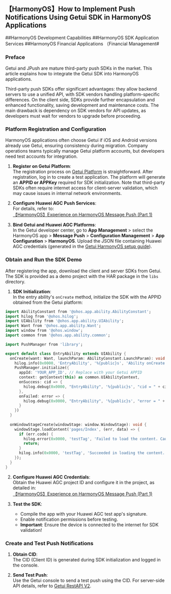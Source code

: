 ## 【HarmonyOS】How to Implement Push Notifications Using Getui SDK in HarmonyOS Applications  

\##HarmonyOS Development Capabilities ##HarmonyOS SDK Application Services ##HarmonyOS Financial Applications （Financial Management#  

### Preface  

Getui and JPush are mature third-party push SDKs in the market. This article explains how to integrate the Getui SDK into HarmonyOS applications.  

Third-party push SDKs offer significant advantages: they allow backend servers to use a unified API, with SDK vendors handling platform-specific differences. On the client side, SDKs provide further encapsulation and enhanced functionality, saving development and maintenance costs. The main drawback is dependency on SDK vendors for API updates, as developers must wait for vendors to upgrade before proceeding.  


### Platform Registration and Configuration  

HarmonyOS applications often choose Getui if iOS and Android versions already use Getui, ensuring consistency during migration. Company operations teams typically manage Getui platform accounts, but developers need test accounts for integration.  

1. **Register on Getui Platform**:  
   The registration process on [Getui Platform](https://dev.getui.com/dev/#/login?mode=register) is straightforward. After registration, log in to create a test application. The platform will generate an **APPID or APPKey** required for SDK initialization. Note that third-party SDKs often require internet access for client-server validation, which may cause issues in internal network environments.  


2. **Configure Huawei AGC Push Services**:  
   For details, refer to:  
   [【HarmonyOS】Experience on HarmonyOS Message Push (Part 1)](https://blog.csdn.net/superherowupan/article/details/140476623?spm=1001.2014.3001.5502)  

3. **Bind Getui and Huawei AGC Platforms**:  
   In the Getui developer center, go to **App Management** > select the HarmonyOS app > **Message Push** > **Configuration Management** > **App Configuration** > **HarmonyOS**. Upload the JSON file containing Huawei AGC credentials (generated in the [Getui HarmonyOS setup guide](https://docs.getui.com/getui/mobile/harmonyos/harmonyosstudio/)).  


### Obtain and Run the SDK Demo  

After registering the app, download the client and server SDKs from Getui. The SDK is provided as a demo project with the HAR package in the `libs` directory.  

1. **SDK Initialization**:  
   In the entry ability's `onCreate` method, initialize the SDK with the APPID obtained from the Getui platform:  

```dart
import AbilityConstant from '@ohos.app.ability.AbilityConstant';
import hilog from '@ohos.hilog';
import UIAbility from '@ohos.app.ability.UIAbility';
import Want from '@ohos.app.ability.Want';
import window from '@ohos.window';
import common from '@ohos.app.ability.common';

import PushManager from 'library';

export default class EntryAbility extends UIAbility {
  onCreate(want: Want, launchParam: AbilityConstant.LaunchParam): void {
    hilog.info(0x0000, 'EntryAbility', '%{public}s', 'Ability onCreate');
    PushManager.initialize({
      appId: 'YOUR_APP_ID', // Replace with your Getui APPID
      context: getContext(this) as common.UIAbilityContext,
      onSuccess: cid => {
        hilog.debug(0x0000, "EntryAbility", '%{public}s', "cid = " + cid);
      },
      onFailed: error => {
        hilog.debug(0x0000, "EntryAbility", '%{public}s', "error = " + error);
      }
    })
  }
  
  onWindowStageCreate(windowStage: window.WindowStage): void {
    windowStage.loadContent('pages/Index', (err, data) => {
      if (err.code) {
        hilog.error(0x0000, 'testTag', 'Failed to load the content. Cause: %{public}s', JSON.stringify(err) ?? '');
        return;
      }
      hilog.info(0x0000, 'testTag', 'Succeeded in loading the content. Data: %{public}s', JSON.stringify(data) ?? '');
    });
  }
}
```  

2. **Configure Huawei AGC Credentials**:  
   Obtain the Huawei AGC project ID and configure it in the project, as detailed in:  
   [【HarmonyOS】Experience on HarmonyOS Message Push (Part 1)](https://blog.csdn.net/superherowupan/article/details/140476623?spm=1001.2014.3001.5502)  

3. **Test the SDK**:  
   - Compile the app with your Huawei AGC test app's signature.  
   - Enable notification permissions before testing.  
   - **Important**: Ensure the device is connected to the internet for SDK validation!  


### Create and Test Push Notifications  

1. **Obtain CID**:  
   The CID (Client ID) is generated during SDK initialization and logged in the console.  

2. **Send Test Push**:  
   Use the Getui console to send a test push using the CID. For server-side API details, refer to [Getui RestAPI V2](https://docs.getui.com/getui/server/rest_v2/introduction/).  
